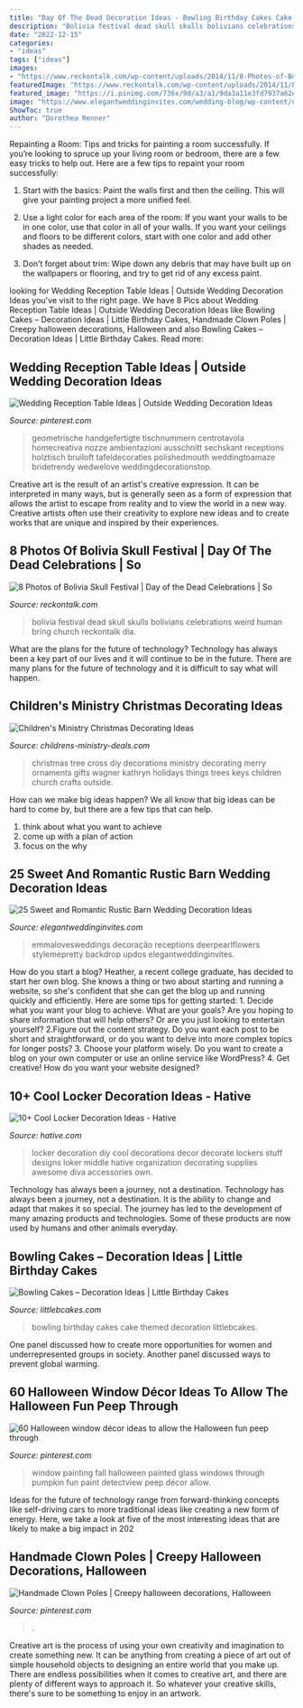 ```yaml
---
title: "Day Of The Dead Decoration Ideas - Bowling Birthday Cakes Cake Themed Decoration Littlebcakes"
description: "Bolivia festival dead skull skulls bolivians celebrations weird human bring church reckontalk dia"
date: "2022-12-15"
categories:
- "ideas"
tags: ["ideas"]
images:
- "https://www.reckontalk.com/wp-content/uploads/2014/11/8-Photos-of-Bolivia-Skull-Festival-Day-of-the-Dead-Celebrations-So-Weird-9.jpg"
featuredImage: "https://www.reckontalk.com/wp-content/uploads/2014/11/8-Photos-of-Bolivia-Skull-Festival-Day-of-the-Dead-Celebrations-So-Weird-9.jpg"
featured_image: "https://i.pinimg.com/736x/9d/a3/a1/9da3a11e3fd7937a62ea4515b95003b9--halloween--halloween-ideas.jpg"
image: "https://www.elegantweddinginvites.com/wedding-blog/wp-content/uploads/2017/06/hanging-greenery-branches-and-bulb-lights-barn-wedding-reception-ideas.jpg"
ShowToc: true
author: "Dorothea Renner"
---
```



Repainting a Room: Tips and tricks for painting a room successfully.
If you’re looking to spruce up your living room or bedroom, there are a few easy tricks to help out. Here are a few tips to repaint your room successfully:
1) Start with the basics: Paint the walls first and then the ceiling. This will give your painting project a more unified feel.

2) Use a light color for each area of the room: If you want your walls to be in one color, use that color in all of your walls. If you want your ceilings and floors to be different colors, start with one color and add other shades as needed.

3) Don’t forget about trim: Wipe down any debris that may have built up on the wallpapers or flooring, and try to get rid of any excess paint.

	

		
looking for Wedding Reception Table Ideas | Outside Wedding Decoration Ideas you've visit to the right page. We have 8 Pics about Wedding Reception Table Ideas | Outside Wedding Decoration Ideas like Bowling Cakes – Decoration Ideas | Little Birthday Cakes, Handmade Clown Poles | Creepy halloween decorations, Halloween and also Bowling Cakes – Decoration Ideas | Little Birthday Cakes. Read more:
		
    
## Wedding Reception Table Ideas | Outside Wedding Decoration Ideas

<img loading=lazy src="https://i.pinimg.com/736x/5e/0d/af/5e0daf4da0df1db8ae42d426a0776348.jpg" onerror="this.onerror=null;this.src='https://tse4.mm.bing.net/th?id=OIP.2R3RcAnisIyUf2J37LvoBQHaLH&amp;pid=15.1';" alt="Wedding Reception Table Ideas | Outside Wedding Decoration Ideas">

_Source: pinterest.com_

>geometrische handgefertigte tischnummern centrotavola homecreativa nozze ambientazioni ausschnitt sechskant receptions holztisch bruiloft tafeldecoraties polishedmouth weddingtoamaze bridetrendy wedwelove weddingdecorationstop. 

	

Creative art is the result of an artist's creative expression. It can be interpreted in many ways, but is generally seen as a form of expression that allows the artist to escape from reality and to view the world in a new way. Creative artists often use their creativity to explore new ideas and to create works that are unique and inspired by their experiences.

    
## 8 Photos Of Bolivia Skull Festival | Day Of The Dead Celebrations | So

<img loading=lazy src="https://www.reckontalk.com/wp-content/uploads/2014/11/8-Photos-of-Bolivia-Skull-Festival-Day-of-the-Dead-Celebrations-So-Weird-9.jpg" onerror="this.onerror=null;this.src='https://tse2.mm.bing.net/th?id=OIP.dJDqqUNffDeJl7sFhX3HTQHaJy&amp;pid=15.1';" alt="8 Photos of Bolivia Skull Festival | Day of the Dead Celebrations | So">

_Source: reckontalk.com_

>bolivia festival dead skull skulls bolivians celebrations weird human bring church reckontalk dia. 

	

What are the plans for the future of technology?
Technology has always been a key part of our lives and it will continue to be in the future. There are many plans for the future of technology and it is difficult to say what will happen.

    
## Children&#039;s Ministry Christmas Decorating Ideas

<img loading=lazy src="https://cdn.shopify.com/s/files/1/0101/2792/files/Kathryn_L_Wagner_2_large.jpg?v=1513265435" onerror="this.onerror=null;this.src='https://tse3.mm.bing.net/th?id=OIP.R0w_Clk-R3isk4SEfRywKQAAAA&amp;pid=15.1';" alt="Children&#039;s Ministry Christmas Decorating Ideas">

_Source: childrens-ministry-deals.com_

>christmas tree cross diy decorations ministry decorating merry ornaments gifts wagner kathryn holidays things trees keys children church crafts outside. 

	

How can we make big ideas happen?
We all know that big ideas can be hard to come by, but there are a few tips that can help. 
1. think about what you want to achieve 
2. come up with a plan of action 
3. focus on the why 

    
## 25 Sweet And Romantic Rustic Barn Wedding Decoration Ideas

<img loading=lazy src="https://www.elegantweddinginvites.com/wedding-blog/wp-content/uploads/2017/06/hanging-greenery-branches-and-bulb-lights-barn-wedding-reception-ideas.jpg" onerror="this.onerror=null;this.src='https://tse2.mm.bing.net/th?id=OIP.cJZrX9IylNH4pmuSI0b9kwHaLH&amp;pid=15.1';" alt="25 Sweet and Romantic Rustic Barn Wedding Decoration Ideas">

_Source: elegantweddinginvites.com_

>emmalovesweddings decoração receptions deerpearlflowers stylemepretty backdrop updos elegantweddinginvites. 

	

How do you start a blog?
Heather, a recent college graduate, has decided to start her own blog. She knows a thing or two about starting and running a website, so she's confident that she can get the blog up and running quickly and efficiently. Here are some tips for getting started: 1. Decide what you want your blog to achieve. What are your goals? Are you hoping to share information that will help others? Or are you just looking to entertain yourself? 2.Figure out the content strategy. Do you want each post to be short and straightforward, or do you want to delve into more complex topics for longer posts? 3. Choose your platform wisely. Do you want to create a blog on your own computer or use an online service like WordPress? 4. Get creative! How do you want your website designed?

    
## 10+ Cool Locker Decoration Ideas - Hative

<img loading=lazy src="https://hative.com/wp-content/uploads/2014/05/locker-decoration/2-locker-decor-for-girl.jpg" onerror="this.onerror=null;this.src='https://tse4.mm.bing.net/th?id=OIP.y81IGgNRDhvNE99_2COy3gHaNg&amp;pid=15.1';" alt="10+ Cool Locker Decoration Ideas - Hative">

_Source: hative.com_

>locker decoration diy cool decorations decor decorate lockers stuff designs loker middle hative organization decorating supplies awesome diva accessories own. 

	

Technology has always been a journey, not a destination.
Technology has always been a journey, not a destination. It is the ability to change and adapt that makes it so special. The journey has led to the development of many amazing products and technologies. Some of these products are now used by humans and other animals everyday.

    
## Bowling Cakes – Decoration Ideas | Little Birthday Cakes

<img loading=lazy src="http://www.littlebcakes.com/wp-content/uploads/2014/01/Bowling-Birthday-Cakes.jpg" onerror="this.onerror=null;this.src='https://tse4.mm.bing.net/th?id=OIP.kiqHaxOeQgughU9ez7J8zgHaJ-&amp;pid=15.1';" alt="Bowling Cakes – Decoration Ideas | Little Birthday Cakes">

_Source: littlebcakes.com_

>bowling birthday cakes cake themed decoration littlebcakes. 

	

One panel discussed how to create more opportunities for women and underrepresented groups in society. Another panel discussed ways to prevent global warming.

    
## 60 Halloween Window Décor Ideas To Allow The Halloween Fun Peep Through

<img loading=lazy src="https://i.pinimg.com/736x/d7/aa/20/d7aa206aa33eaaa32758bc753de95f19.jpg" onerror="this.onerror=null;this.src='https://tse4.mm.bing.net/th?id=OIP.Bf1ampRv4hxy569mTa4PYAHaJ4&amp;pid=15.1';" alt="60 Halloween window décor ideas to allow the Halloween fun peep through">

_Source: pinterest.com_

>window painting fall halloween painted glass windows through pumpkin fun paint detectview peep décor allow. 

	

Ideas for the future of technology range from forward-thinking concepts like self-driving cars to more traditional ideas like creating a new form of energy. Here, we take a look at five of the most interesting ideas that are likely to make a big impact in 202
    
## Handmade Clown Poles | Creepy Halloween Decorations, Halloween

<img loading=lazy src="https://i.pinimg.com/736x/9d/a3/a1/9da3a11e3fd7937a62ea4515b95003b9--halloween--halloween-ideas.jpg" onerror="this.onerror=null;this.src='https://tse4.mm.bing.net/th?id=OIP.vYeoH6GEBP9JYlzJ01iEIAHaJ3&amp;pid=15.1';" alt="Handmade Clown Poles | Creepy halloween decorations, Halloween">

_Source: pinterest.com_

>. 

	

Creative art is the process of using your own creativity and imagination to create something new. It can be anything from creating a piece of art out of simple household objects to designing an entire world that you make up. There are endless possibilities when it comes to creative art, and there are plenty of different ways to approach it. So whatever your creative skills, there's sure to be something to enjoy in an artwork.

